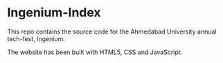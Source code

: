 # Ingenium-Index

This repo contains the source code for the Ahmedabad University annual tech-fest, Ingenium.

The website has been built with HTML5, CSS and JavaScript.

